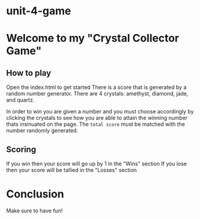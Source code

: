 # unit-4-game

# Welcome to my "Crystal Collector Game" 

## How to play
Open the index.html to get started
There is a score that is generated by a random number generator.
There are 4 crystals: amethyst, diamond, jade, and quartz.

In order to win you are given a number and you must choose accordingly by clicking the crystals to see how you are able to attain the winning number thats insinuated on the page. The `total score` must be matched with the number randomly generated. 

## Scoring
If you win then your score will go up by 1 in the "Wins" section
If you lose then your score will be tallied in the "Losses" section

# Conclusion
Make sure to have fun!
